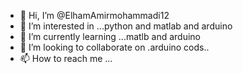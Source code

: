 - 👋 Hi, I’m @ElhamAmirmohammadi12
- 👀 I’m interested in ...python and matlab and arduino
- 🌱 I’m currently learning ...matlb and arduino
- 💞️ I’m looking to collaborate on .arduino cods..
- 📫 How to reach me ...

<!---
ElhamAmirmohammadi12/ElhamAmirmohammadi12 is a ✨ special ✨ repository because its `README.md` (this file) appears on your GitHub profile.
You can click the Preview link to take a look at your changes.
--->
